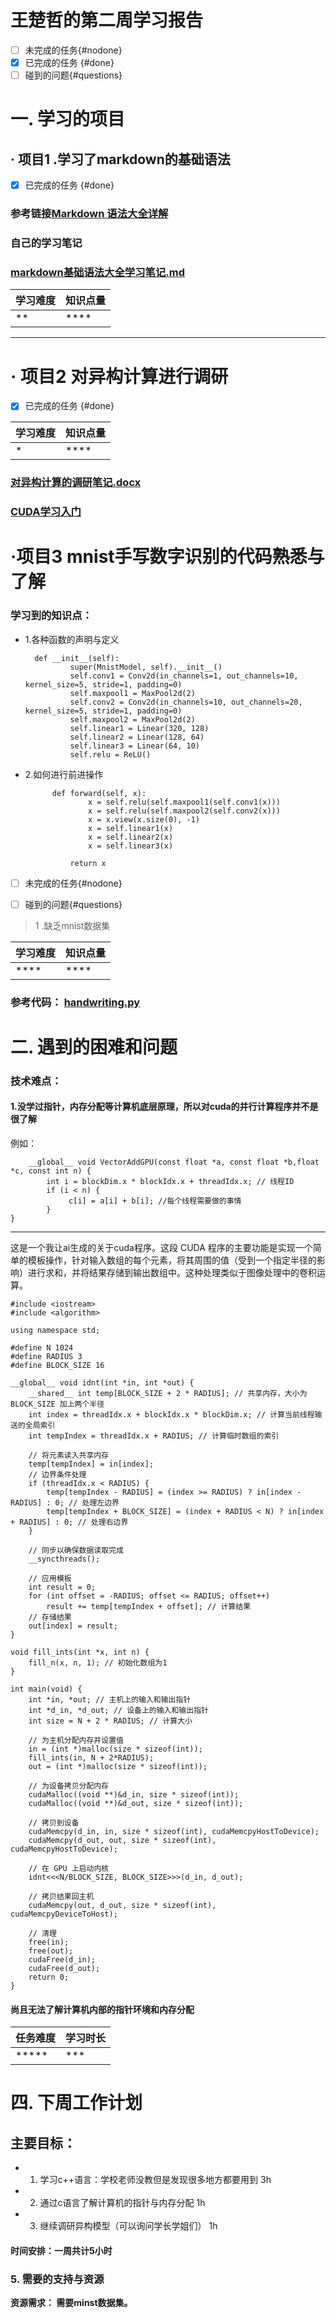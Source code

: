 # 王楚哲的第二周学习报告 
- [ ] 未完成的任务{#nodone}
- [x] 已完成的任务 {#done}
- [ ] 碰到的问题{#questions}
# 一. 学习的项目
· 项目1 .学习了markdown的基础语法
-
- [x] 已完成的任务 {#done}

### **参考链接**[Markdown 语法大全详解](https://blog.csdn.net/w11111xxxl/article/details/140783343?ops_request_misc=%257B%2522request%255Fid%2522%253A%252265f09e652a4209b03eec91bfbceae0bd%2522%252C%2522scm%2522%253A%252220140713.130102334..%2522%257D&request_id=65f09e652a4209b03eec91bfbceae0bd&biz_id=0&utm_medium=distribute.pc_search_result.none-task-blog-2~all~top_positive~default-2-140783343-null-null.142^v100^pc_search_result_base1&utm_term=markdown%E8%AF%AD%E6%B3%95&spm=1018.2226.3001.4187)

### 自己的学习笔记
### [markdown基础语法大全学习笔记.md](../../../../PycharmProjects/PythonProject11/markdown%E5%9F%BA%E7%A1%80%E8%AF%AD%E6%B3%95%E5%A4%A7%E5%85%A8%E5%AD%A6%E4%B9%A0%E7%AC%94%E8%AE%B0.md)




学习难度|知识点量|
-|-
**|****

--------

· 项目2 对异构计算进行调研
=======

- [x] 已完成的任务 {#done}

学习难度|知识点量|
-|-
*|****
### [对异构计算的调研笔记.docx](%E5%AF%B9%E5%BC%82%E6%9E%84%E8%AE%A1%E7%AE%97%E7%9A%84%E8%B0%83%E7%A0%94.docx)
### [CUDA学习入门](https://blog.csdn.net/weixin_44222088/article/details/135716596)
# ·项目3 mnist手写数字识别的代码熟悉与了解
### 学习到的知识点：
- 1.各种函数的声明与定义

        def __init__(self):
                super(MnistModel, self).__init__()
                self.conv1 = Conv2d(in_channels=1, out_channels=10, kernel_size=5, stride=1, padding=0)
                self.maxpool1 = MaxPool2d(2)
                self.conv2 = Conv2d(in_channels=10, out_channels=20, kernel_size=5, stride=1, padding=0)
                self.maxpool2 = MaxPool2d(2)
                self.linear1 = Linear(320, 128)
                self.linear2 = Linear(128, 64)
                self.linear3 = Linear(64, 10)
                self.relu = ReLU()

- 2.如何进行前进操作


            def forward(self, x):
                    x = self.relu(self.maxpool1(self.conv1(x)))
                    x = self.relu(self.maxpool2(self.conv2(x)))
                    x = x.view(x.size(0), -1)
                    x = self.linear1(x)
                    x = self.linear2(x)
                    x = self.linear3(x)
            
                return x
    



- [ ] 未完成的任务{#nodone}
- [ ] 碰到的问题{#questions}


> 1 .缺乏mnist数据集
>
>


学习难度|知识点量|
-|-
****|****

### 参考代码：  [handwriting.py](../../../../PycharmProjects/pythonProject5/handwriting.py)
# 二. 遇到的困难和问题
### 技术难点：
#### 1.没学过指针，内存分配等计算机底层原理，所以对cuda的并行计算程序并不是很了解
例如：

        __global__ void VectorAddGPU(const float *a, const float *b,float *c, const int n) {
            int i = blockDim.x * blockIdx.x + threadIdx.x; // 线程ID
            if (i < n) {
                 c[i] = a[i] + b[i]; //每个线程需要做的事情
            }
    }
----
这是一个我让ai生成的关于cuda程序。这段 CUDA 程序的主要功能是实现一个简单的模板操作，针对输入数组的每个元素，将其周围的值（受到一个指定半径的影响）进行求和，并将结果存储到输出数组中。这种处理类似于图像处理中的卷积运算。

    #include <iostream>  
    #include <algorithm>  
    
    using namespace std;  
    
    #define N 1024  
    #define RADIUS 3  
    #define BLOCK_SIZE 16  
    
    __global__ void idnt(int *in, int *out) {   
        __shared__ int temp[BLOCK_SIZE + 2 * RADIUS]; // 共享内存，大小为 BLOCK_SIZE 加上两个半径  
        int index = threadIdx.x + blockIdx.x * blockDim.x; // 计算当前线程输送的全局索引  
        int tempIndex = threadIdx.x + RADIUS; // 计算临时数组的索引  
    
        // 将元素读入共享内存  
        temp[tempIndex] = in[index];   
        // 边界条件处理  
        if (threadIdx.x < RADIUS) {   
            temp[tempIndex - RADIUS] = (index >= RADIUS) ? in[index - RADIUS] : 0; // 处理左边界  
            temp[tempIndex + BLOCK_SIZE] = (index + RADIUS < N) ? in[index + RADIUS] : 0; // 处理右边界  
        }  
    
        // 同步以确保数据读取完成  
        __syncthreads();   
    
        // 应用模板  
        int result = 0;   
        for (int offset = -RADIUS; offset <= RADIUS; offset++)   
            result += temp[tempIndex + offset]; // 计算结果  
        // 存储结果  
        out[index] = result;   
    }  
    
    void fill_ints(int *x, int n) {   
        fill_n(x, n, 1); // 初始化数组为1  
    }  
    
    int main(void) {   
        int *in, *out; // 主机上的输入和输出指针  
        int *d_in, *d_out; // 设备上的输入和输出指针  
        int size = N + 2 * RADIUS; // 计算大小  
    
        // 为主机分配内存并设置值  
        in = (int *)malloc(size * sizeof(int));   
        fill_ints(in, N + 2*RADIUS);   
        out = (int *)malloc(size * sizeof(int));   
    
        // 为设备拷贝分配内存  
        cudaMalloc((void **)&d_in, size * sizeof(int));   
        cudaMalloc((void **)&d_out, size * sizeof(int));   
    
        // 拷贝到设备  
        cudaMemcpy(d_in, in, size * sizeof(int), cudaMemcpyHostToDevice);   
        cudaMemcpy(d_out, out, size * sizeof(int), cudaMemcpyHostToDevice);   
    
        // 在 GPU 上启动内核  
        idnt<<<N/BLOCK_SIZE, BLOCK_SIZE>>>(d_in, d_out);   
    
        // 拷贝结果回主机  
        cudaMemcpy(out, d_out, size * sizeof(int), cudaMemcpyDeviceToHost);   
    
        // 清理  
        free(in);   
        free(out);   
        cudaFree(d_in);   
        cudaFree(d_out);   
        return 0;   
    }  
#### 尚且无法了解计算机内部的指针环境和内存分配



任务难度|学习时长
-|-
*****|***

# 四. 下周工作计划
 ## 主要目标：
- 1. 学习c++语言：学校老师没教但是发现很多地方都要用到 3h
- 2. 通过c语言了解计算机的指针与内存分配 1h
- 3. 继续调研异构模型（可以询问学长学姐们） 1h


#### 时间安排：一周共计5小时


### 5. 需要的支持与资源

**资源需求： 需要minst数据集。**
